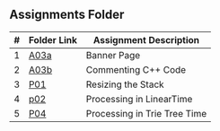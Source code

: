 ##  Assignments Folder

|   #   | Folder Link       | Assignment Description           |
| :---: | ----------------- | -------------------------------- |
|   1   | [A03a](A03a)        | Banner Page                      |
|   2   | [A03b](A03b)        | Commenting C++ Code                     |
|   3  | [P01](P01)        | Resizing the Stack                    |
|    4 | [p02](p02)        | Processing in LinearTime                  |
|    5 | [P04](P04)        |   Processing in Trie Tree Time               |
